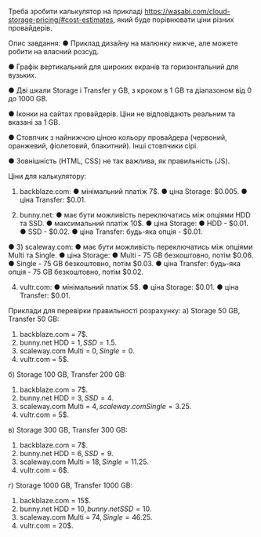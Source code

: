 Треба зробити калькулятор на прикладі https://wasabi.com/cloud-storage-pricing/#cost-estimates, який буде порівнювати ціни різних провайдерів.

Опис завдання:
●	Приклад дизайну на малюнку нижче, але можете робити на власний розсуд.

●	Графік вертикальний для широких екранів та горизонтальний для вузьких.

●	Дві шкали Storage і Transfer у GB, з кроком в 1 GB та діапазоном від 0 до 1000 GB.

●	Іконки на сайтах провайдерів. Ціни не відповідають реальним та вказані за 1 GB.

●	Стовпчик з найнижчою ціною кольору провайдера (червоний, оранжевий, фіолетовий, блакитний). Інші стовпчики сірі.

●	Зовнішність (HTML, CSS) не так важлива, як правильність (JS).


 

Ціни для калькулятору:
1) backblaze.com:
●	мінімальний платіж 7$.
●	ціна Storage: $0.005.
●	ціна Transfer: $0.01.

2) bunny.net:
●	має бути можливість переключатись між опціями HDD та SSD.
●	максимальний платіж 10$.
●	ціна Storage:
●	HDD - $0.01.
●	SSD - $0.02.
●	ціна Transfer: будь-яка опція - $0.01.

●	3) scaleway.com:
●	має бути можливість переключатись між опціями Multi та Single.
●	ціна Storage:
●	Multi - 75 GB безкоштовно, потім $0.06.
●	Single - 75 GB безкоштовно, потім $0.03.
●	ціна Transfer: будь-яка опція - 75 GB безкоштовно, потім $0.02.

4) vultr.com:
●	мінімальний платіж 5$.
●	ціна Storage: $0.01.
●	ціна Transfer: $0.01.

Приклади для перевірки правильності розрахунку:
а) Storage 50 GB, Transfer 50 GB:
1.	backblaze.com = 7$.
2.	bunny.net HDD = 1$, SSD = 1.5$.
3.	scaleway.com Multi = 0$, Single = 0$.
4.	vultr.com = 5$.

б) Storage 100 GB, Transfer 200 GB:
1.	backblaze.com = 7$.
2.	bunny.net HDD = 3$, SSD = 4$.
3.	scaleway.com Multi = 4$, scaleway.com Single = 3.25$.
4.	vultr.com = 5$.

в) Storage 300 GB, Transfer 300 GB:
1.	backblaze.com = 7$.
2.	bunny.net HDD = 6$, SSD = 9$.
3.	scaleway.com Multi = 18$, Single = 11.25$.
4.	vultr.com = 6$.

г) Storage 1000 GB, Transfer 1000 GB:
1.	backblaze.com = 15$.
2.	bunny.net HDD = 10$, bunny.net SSD = 10$.
3.	scaleway.com Multi = 74$, Single = 46.25$.
4.	vultr.com = 20$.
